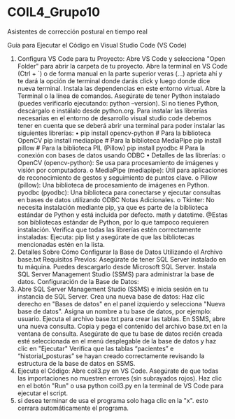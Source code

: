 # COIL4_Grupo10
Asistentes de corrección postural en tiempo real

Guía para Ejecutar el Código en Visual Studio Code (VS Code) 
1.	Configura VS Code para tu Proyecto: Abre VS Code y selecciona "Open Folder" para abrir la carpeta de tu proyecto. Abre la terminal en VS Code (Ctrl + `) o de forma manual en la parte superior veras (...) aprieta ahí y te dará la opción de terminal donde darás click y luego donde dice nueva terminal. Instala las dependencias en este entorno virtual. Abre la Terminal o la línea de comandos. Asegúrate de tener Python instalado (puedes verificarlo ejecutando: python –version). Si no tienes Python, descárgalo e instálalo desde python.org. Para instalar las librerías necesarias en el entorno de desarrollo visual studio code debemos tener en cuenta que se deberá abrir una terminal para poder instalar las siguientes librerías:
•	pip install opencv-python # Para la biblioteca OpenCV pip install mediapipe # Para la biblioteca MediaPipe pip install pillow # Para la biblioteca PIL (Pillow) pip install pyodbc # Para la conexión con bases de datos usando ODBC
•	Detalles de las librerías:
o	 OpenCV (opencv-python): Se usa para procesamiento de imágenes y visión por computadora.
o	 MediaPipe (mediapipe): Útil para aplicaciones de reconocimiento de gestos y seguimiento de puntos clave. 
o	Pillow (pillow): Una biblioteca de procesamiento de imágenes en Python. pyodbc (pyodbc): Una biblioteca para conectarse y ejecutar consultas en bases de datos utilizando ODBC Notas Adicionales. 
o	Tkinter: No necesita instalación mediante pip, ya que es parte de la biblioteca estándar de Python y está incluida por defecto. math y datetime. @Estas son bibliotecas estándar de Python, por lo que tampoco requieren instalación.
Verifica que todas las librerías estén correctamente instaladas: Ejecuta: pip list y asegúrate de que las bibliotecas mencionadas estén en la lista.
2.	Detalles Sobre Cómo Configurar la Base de Datos Utilizando el Archivo base.txt Requisitos Previos:
Asegúrate de tener SQL Server instalado en tu máquina. Puedes descargarlo desde Microsoft SQL Server. Instala SQL Server Management Studio (SSMS) para administrar la base de datos. Configuración de la Base de Datos:
3.	Abre SQL Server Management Studio (SSMS) e inicia sesión en tu instancia de SQL Server. Crea una nueva base de datos: Haz clic derecho en "Bases de datos" en el panel izquierdo y selecciona "Nueva base de datos". Asigna un nombre a tu base de datos, por ejemplo: usuario. Ejecuta el archivo base.txt para crear las tablas. En SSMS, abre una nueva consulta. Copia y pega el contenido del archivo base.txt en la ventana de consulta. Asegúrate de que tu base de datos recién creada esté seleccionada en el menú desplegable de la base de datos y haz clic en "Ejecutar" Verifica que las tablas “pacientes” e “historial_posturas” se hayan creado correctamente revisando la estructura de la base de datos en SSMS.
4.	Ejecuta el Código: Abre coil3.py en VS Code. Asegúrate de que todas las importaciones no muestren errores (sin subrayados rojos). Haz clic en el botón "Run" o usa python coil3.py en la terminal de VS Code para ejecutar el script.
5.	si desea terminar de usa el programa solo haga clic en la "x". esto cerrara automáticamente el programa.
